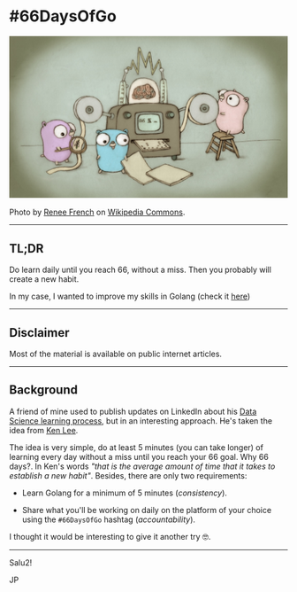 # #66DaysOfGo

![./readme-images/readme-images/Go_gopher_five_years.jpg](./readme-images/Go_gopher_five_years.jpg)

Photo by [Renee French](http://reneefrench.blogspot.com/) on [Wikipedia Commons](https://commons.wikimedia.org/wiki/File:Go_gopher_five_years.jpg).

---

## TL;DR

Do learn daily until you reach 66, without a miss. Then you probably will create a new habit.

In my case, I wanted to improve my skills in Golang (check it [here](./challenge/README.md))

---

## Disclaimer

Most of the material is available on public internet articles.

---

## Background

A friend of mine used to publish updates on LinkedIn about his [Data Science learning process](https://www.linkedin.com/search/results/all/?keywords=%2366DaysOfData&origin=GLOBAL_SEARCH_HEADER), but in an interesting approach. He's taken the idea from [Ken Lee](https://medium.com/r/?url=https%3A%2F%2Ftowardsdatascience.com%2Fwhy-im-starting-data-science-over-21bec8036ce9).

The idea is very simple, do at least 5 minutes (you can take longer) of learning every day without a miss until you reach your 66 goal. Why 66 days?.
In Ken's words _"that is the average amount of time that it takes to establish a new habit"_. Besides, there are only two requirements:

* Learn Golang for a minimum of 5 minutes (_consistency_).

* Share what you'll be working on daily on the platform of your choice using the `#66DaysOfGo` hashtag (_accountability_).

I thought it would be interesting to give it another try 🤓.

---

Salu2!

JP